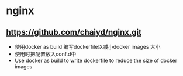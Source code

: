 # nginx

## https://github.com/chaiyd/nginx.git
* 使用docker as build 编写dockerfile以减小docker images 大小
* 使用时把配置放入conf.d中
* Use docker as build to write dockerfile to reduce the size of docker images
